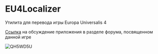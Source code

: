 # EU4Localizer
Утилита для перевода игры Europa Universalis 4

[Ссылка](https://www.strategium.ru/forum/topic/81714-%D0%B5%D1%834-%D0%BB%D0%BE%D0%BA%D0%B0%D0%BB%D0%B0%D0%B9%D0%B7%D0%B5%D1%80/) на обсуждение приложения в разделе форума, посвященном данной игре

![QH5WD5U](https://user-images.githubusercontent.com/19664376/113357298-74b8d580-934c-11eb-8ed6-3a28cd8a777e.png)

